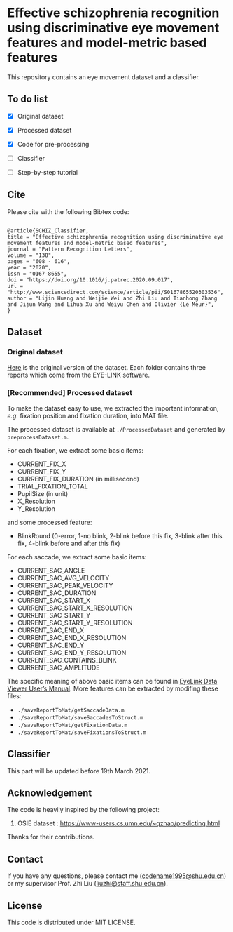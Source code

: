 # Effective schizophrenia recognition using discriminative eye movement features and model-metric based features

This repository contains an eye movement dataset and a classifier. 

## To do list
* [x] Original dataset
* [x] Processed dataset
* [x] Code for pre-processing
* [ ] Classifier
* [ ] Step-by-step tutorial


## Cite
Please cite with the following Bibtex code:
```

@article{SCHIZ_Classifier,
title = "Effective schizophrenia recognition using discriminative eye movement features and model-metric based features",
journal = "Pattern Recognition Letters",
volume = "138",
pages = "608 - 616",
year = "2020",
issn = "0167-8655",
doi = "https://doi.org/10.1016/j.patrec.2020.09.017",
url = "http://www.sciencedirect.com/science/article/pii/S0167865520303536",
author = "Lijin Huang and Weijie Wei and Zhi Liu and Tianhong Zhang and Jijun Wang and Lihua Xu and Weiyu Chen and Olivier {Le Meur}",
}
```


## Dataset
### Original dataset
[Here](https://drive.google.com/file/d/1e71a7MW1uvniP0uG-GiOaR75a872xDGw/view?usp=sharing) is the original version of the dataset. Each folder contains three reports which come from the EYE-LINK software. 
### [Recommended] Processed dataset 
To make the dataset easy to use, we extracted the important information, *e.g.* fixation position and fixation duration, into MAT file.

The processed dataset is available at ``./ProcessedDataset`` and generated by ``preprocessDataset.m``.

For each fixation, we extract some basic items:
* CURRENT_FIX_X
* CURRENT_FIX_Y
* CURRENT_FIX_DURATION (in millisecond)
* TRIAL_FIXATION_TOTAL
* PupilSize (in unit)
* X_Resolution
* Y_Resolution

and some processed feature:
* BlinkRound (0-error, 1-no blink, 2-blink before this fix, 3-blink after this fix, 4-blink before and after this fix)

For each saccade, we extract some basic items:
* CURRENT_SAC_ANGLE
* CURRENT_SAC_AVG_VELOCITY
* CURRENT_SAC_PEAK_VELOCITY
* CURRENT_SAC_DURATION
* CURRENT_SAC_START_X
* CURRENT_SAC_START_X_RESOLUTION
* CURRENT_SAC_START_Y
* CURRENT_SAC_START_Y_RESOLUTION
* CURRENT_SAC_END_X
* CURRENT_SAC_END_X_RESOLUTION
* CURRENT_SAC_END_Y
* CURRENT_SAC_END_Y_RESOLUTION
* CURRENT_SAC_CONTAINS_BLINK
* CURRENT_SAC_AMPLITUDE

The specific meaning of above basic items can be found in [EyeLink Data Viewer User’s Manual](http://sr-research.jp/support/files/dvmanual.pdf). More features can be extracted by modifing these files:
* ``./saveReportToMat/getSaccadeData.m``
* ``./saveReportToMat/saveSaccadesToStruct.m``
* ``./saveReportToMat/getFixationData.m``
* ``./saveReportToMat/saveFixationsToStruct.m``

## Classifier
This part will be updated before 19th March 2021.

## Acknowledgement
The code is heavily inspired by the following project:
1. OSIE dataset : https://www-users.cs.umn.edu/~qzhao/predicting.html

Thanks for their contributions.

## Contact 
If you have any questions, please contact me (codename1995@shu.edu.cn) or my supervisor Prof. Zhi Liu (liuzhi@staff.shu.edu.cn).

## License 
This code is distributed under MIT LICENSE.
